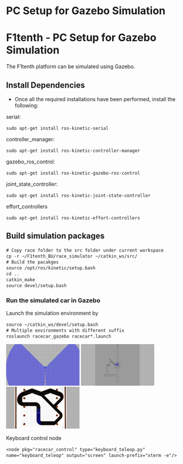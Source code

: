 # PC Setup for Gazebo Simulation

# F1tenth - PC Setup for Gazebo Simulation

The F1tenth platform can be simulated using Gazebo. 

## Install Dependencies

* Once all the required installations have been performed, install the following:

serial:

``` 
sudo apt-get install ros-kinetic-serial
```
controller_manager:

``` 
sudo apt-get install ros-kinetic-controller-manager
```
gazebo_ros_control:

``` 
sudo apt-get install ros-kinetic-gazebo-ros-control
```
joint_state_controller:

``` 
sudo apt-get install ros-kinetic-joint-state-controller 
```
effort_controllers

``` 
sudo apt-get install ros-kinetic-effort-controllers
```

## Build simulation packages
    # Copy race folder to the src folder under current workspace
    cp -r ~/F1tenth_BU/race_simulator ~/catkin_ws/src/
    # Build the pacakges
    source /opt/ros/kinetic/setup.bash
    cd ..
    catkin_make
    source devel/setup.bash

### Run the simulated car in Gazebo

Launch the simulation environment by

    source ~/catkin_ws/devel/setup.bash
    # Multiple environments with different suffix
    roslaunch racecar_gazebo racecar*.launch
<img src="./env_pics/racecar_cones.jpg" alt="Cones Environment" width="200"/>
<img src="./env_pics/racecar_tunnel.jpg" alt="Tunnel Environment" width="200"/>
<img src="./env_pics/racecar_Walker.jpg" alt="Walker Environment" width="200"/>
    
Keyboard control node

    <node pkg="racecar_control" type="keyboard_teleop.py" name="keyboard_teleop" output="screen" launch-prefix="xterm -e"/>